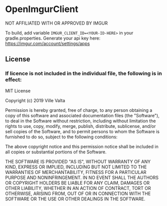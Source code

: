 # OpenImgurClient

NOT AFFILIATED WITH OR APPROVED BY IMGUR

To build, add variable `IMGUR_CLIENT_ID=<YOUR-ID-HERE>` in your gradle.properties.
Generate your api key here: https://imgur.com/account/settings/apps


## License

### If licence is not included in the individual file, the following is in effect:

MIT License

Copyright (c) 2019 Ville Valta

Permission is hereby granted, free of charge, to any person obtaining a copy
of this software and associated documentation files (the "Software"), to deal
in the Software without restriction, including without limitation the rights
to use, copy, modify, merge, publish, distribute, sublicense, and/or sell
copies of the Software, and to permit persons to whom the Software is
furnished to do so, subject to the following conditions:

The above copyright notice and this permission notice shall be included in all
copies or substantial portions of the Software.

THE SOFTWARE IS PROVIDED "AS IS", WITHOUT WARRANTY OF ANY KIND, EXPRESS OR
IMPLIED, INCLUDING BUT NOT LIMITED TO THE WARRANTIES OF MERCHANTABILITY,
FITNESS FOR A PARTICULAR PURPOSE AND NONINFRINGEMENT. IN NO EVENT SHALL THE
AUTHORS OR COPYRIGHT HOLDERS BE LIABLE FOR ANY CLAIM, DAMAGES OR OTHER
LIABILITY, WHETHER IN AN ACTION OF CONTRACT, TORT OR OTHERWISE, ARISING FROM,
OUT OF OR IN CONNECTION WITH THE SOFTWARE OR THE USE OR OTHER DEALINGS IN THE
SOFTWARE.
